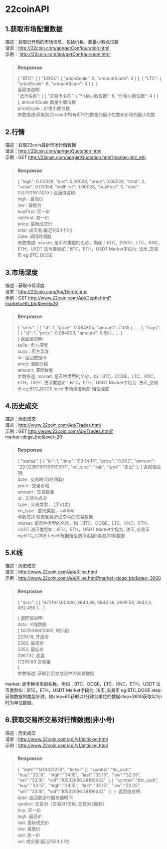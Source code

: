 # 22coinAPI

## 1.获取市场配置数据
描述：获取已开启的市场信息，包括价格、数量小数点位数<br>
请求：http://22coin.com/api/getConfiguration.html<br>
示例：
http://22coin.com/api/getConfiguration.html<br>
>### Response
>{
>   "BTC": [
>        {
>            "DOGE": {
>                "priceScale": 8,
>                "amountScale": 4
>            }
>        },
>        {
>            "LTC": {
>                "priceScale": 8,
>                "amountScale": 4
>            }
>        },
>   }<br>
>返回值说明:<br>
>    "法币名称": [
>        {
>            "交易币名称": {
>                "价格小数位数": 8,
>                "价格小数位数": 4
>            }
>        }
>    ],
amountScale:数量小数位数<br>
priceScale：价格小数位数<br>
参数描述:获取到22coin中所有币种的数量的最小位数和价格的最小位数<br>

## 2.行情
描述：获取22coin最新市场行情数据<br>
请求：http://22coin.com/api/getQuotation.html<br>
示例：GET http://22coin.com/api/getQuotation.html?market=btc_eth<br>
>### Response
>{   "high": 0.00028,
>    "low": 0.00026,
>    "price": 0.00028,
>    "total": 2,
>    "value": 0.00054,
>    "sellFirst": 0.00028,
>    "buyFirst": 0,
>    "date": 1527921917429
>}
>返回值说明:<br>
>high : 最高价<br>
>low : 最低价<br>
>buyFirst: 买一价<br>
>sellFirst: 卖一价<br>
>price: 最新成交价<br>
>total: 成交量(最近的24小时)<br>
>Date: 调用时间戳<br>
参数描述:
market:	是币种类型的名称，例如：BTC，DOGE，LTC，KNC，ETH，USDT
法币类型如：BTC，ETH，USDT
Market字段为:  法币_交易币 eg:BTC_DOGE
## 3.市场深度
描述：获取市场深度<br>
请求：http://22coin.com/Api/Depth.html<br>
示例：GET http://www.22coin.com/Api/Depth.html?market=eth_btc&level=20<br>
>### Response
>{
>   "sells": [
>        {
>            "id": 1,
>            "price": 0.084805,
>            "amount": 7.335
>        }......
>],
>    "buys": [
>        {
>            "id": 1,
>            "price": 0.084803,
>            "amount": 0.69
>        }......
>        ]   
>}
>返回值说明:<br>
>sells : 卖方深度<br>
>buys : 买方深度<br>
>id : 返回数据id<br>
>price: 深度价格<br>
>amount: 深度数量<br>
>参数描述:
>market:	是币种类型的名称，如：BTC，DOGE，LTC，KNC，ETH，USDT
>法币类型如：BTC，ETH，USDT
>Market字段为:  法币_交易币 eg:BTC_DOGE
>level 市场深度判断 档位深度

## 4.历史成交
描述：历史成交<br>
请求：http://www.22coin.com/Api/Trades.html<br>
示例：GET http://www.22coin.com/Api/Trades.html?market=doge_btc&level=20<br>
>### Response
>[
>    "trades": [
>        {
>            "id": 1, 
>            "time": "09:14:14", 
>            "price": "0.002", 
>            "amount": "29.923699999999997", 
>            "en_type": "ask", 
>            "type": "卖出"
>        }, 
>]
>返回值说明:<br>
>date : 交易时间(时间戳)<br>
>price : 交易价格<br>
>amount : 交易数量<br>
>id : 交易生成ID<br>
>type : 交易类型， (买)/(卖)<br>
>en_type : 委托类型，ask/bid<br>
参数描述:获取到最近成交中的交易数据<br>
market:	是币种类型的名称，如：BTC，DOGE，LTC，KNC，ETH，USDT
法币类型如：BTC，ETH，USDT
Market字段为:  法币_交易币 eg:BTC_DOGE
Level:根据档位选择返回5条或20条数据

## 5.K线
描述：历史成交<br>
请求：http://www.22coin.com/Api/Kline.html<br>
示例：http://www.22coin.com/Api/Kline.html?market=doge_btc&step=3600<br>
>### Response
>{
>    "data": [
>        [
>            1472107500000,
>            3840.46,
>            3843.56,
>            3839.58,
>            3843.3,
>            492.456
>        ]...
>    ],
>   
>}
>返回值说明:<br>
>data : K线数据<br>
>[
>1417536000000, 时间戳<br>
>2370.16, 开盘价<br>
>2380, 最高价<br>
>2352, 最低价<br>
>2367.37, 收盘<br>
>17259.83 交易量<br>
>] <br>参数描述:
获取到历史成交中的交易数据

market:	是币种类型的名称，例如：BTC，DOGE，LTC，KNC，ETH，USDT
法币类型如：BTC，ETH，USDT
Market字段为:  法币_交易币 eg:BTC_DOGE
step:获取数据的类型步进，如step=60获取以1分钟为单位的数据step=3600获取以1小时为单位数据。

## 6.获取交易所交易对行情数据(非小号)
描述：历史成交<br>
请求：http://www.22coin.com/api/v1/allticker.html<br>
示例：http://www.22coin.com/api/v1/allticker.html<br>
>### Response
>{ 
>"date":"1410431279", 
>"ticker":[{ 
>"symbol":"ltc_usdt", 
>"buy":"33.15", 
>"high":"34.15", 
>"last":"33.15", 
>"low":"32.05", 
>"sell":"33.16", 
>"vol":"10532696.39199642" 
>},{ 
>"symbol":"btc_usdt", 
>"buy":"33.15", 
>"high":"34.15", 
>"last":"33.15", 
>"low":"32.05", 
>"sell":"33.16", 
>"vol":"10532696.39199642" 
>}] 
>} 
>返回值说明:<br>
>date: 返回数据时服务器时间 <br>
>symbol: 交易对（交易对1简称_交易对2简称） <br>
>buy: 买一价 <br>
>high: 最高价 <br>
>last: 最新成交价 <br>
>low: 最低价 <br>
>sell: 卖一价 <br>
>vol: 成交量(最近的24小时)<br>
